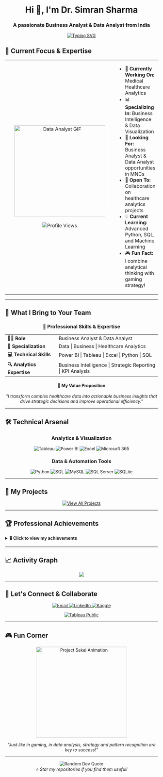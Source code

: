 <h1 align="center">Hi 👋, I'm Dr. Simran Sharma</h1>
<h3 align="center">A passionate Business Analyst & Data Analyst from India</h3>

<!-- Typing animation -->
<p align="center">
  <a href="https://git.io/typing-svg">
    <img src="https://readme-typing-svg.herokuapp.com?font=Fira+Code&pause=1000&color=2196F3&center=true&vCenter=true&width=500&lines=Business+Analyst+%7C+Data+Analyst;Healthcare+Analytics+Expert;Dashboard+%26+Visualization+Specialist;Power+BI+%7C+Excel+%7C+Tableau;Turning+Data+into+Business+Insights!" alt="Typing SVG" />
  </a>
</p>

<!-- GIF and Current Focus side by side -->
## 🚀 Current Focus & Expertise

<div align="center">
  <table>
    <tr>
      <td width="350" align="center">
        <img src="https://giffiles.alphacoders.com/121/12113.gif" width="300" alt="Data Analyst GIF"/>
        <br><br>
        <!-- Profile visitor badge -->
        <img src="https://komarev.com/ghpvc/?username=drsimran10&label=Profile%20Visits&color=2196F3&style=for-the-badge" alt="Profile Views"/>
      </td>
      <td align="left">
        <ul>
          <li>🏥 <b>Currently Working On:</b> Medical Healthcare Analytics</li>
          <li>📊 <b>Specializing In:</b> Business Intelligence & Data Visualization</li>
          <li>🎯 <b>Looking For:</b> Business Analyst & Data Analyst opportunities in MNCs</li>
          <li>🤝 <b>Open To:</b> Collaboration on healthcare analytics projects</li>
          <li>💡 <b>Current Learning:</b> Advanced Python, SQL, and Machine Learning</li>
          <li>🎮 <b>Fun Fact:</b> I combine analytical thinking with gaming strategy!</li>
        </ul>
      </td>
    </tr>
  </table>
</div>

  

---

## 💼 What I Bring to Your Team

<div align="center">
  <h3>🎯 Professional Skills & Expertise</h3>
  <table>
    <tr>
      <td><strong>👩‍💼 Role</strong></td>
      <td>Business Analyst & Data Analyst</td>
    </tr>
    <tr>
      <td><strong>🏥 Specialization</strong></td>
      <td>Data | Business | Healthcare Analytics</td>
    </tr>
    <tr>
      <td><strong>💻 Technical Skills</strong></td>
      <td>Power BI | Tableau | Excel | Python | SQL</td>
    </tr>
    <tr>
      <td><strong>🔍 Analytics Expertise</strong></td>
      <td>Business Intelligence | Strategic Reporting | KPI Analysis</td>
    </tr>
  </table>

  <h4>🚀 My Value Proposition</h4>
  <p><em>"I transform complex healthcare data into actionable business insights that drive strategic decisions and improve operational efficiency."</em></p>
</div>

---

## 🛠️ Technical Arsenal

<div align="center">

### Analytics & Visualization
<p>
  <img src="https://img.shields.io/badge/Tableau-E97627?style=for-the-badge&logo=tableau&logoColor=white" alt="Tableau"/>
  <img src="https://img.shields.io/badge/Power%20BI-F2C811?style=for-the-badge&logo=powerbi&logoColor=black" alt="Power BI"/>
  <img src="https://img.shields.io/badge/Excel-217346?style=for-the-badge&logo=microsoft-excel&logoColor=white" alt="Excel"/>
  <img src="https://img.shields.io/badge/Microsoft%20365-D83B01?style=for-the-badge&logo=microsoft&logoColor=white" alt="Microsoft 365"/>
</p>

### Data & Automation Tools
<p>
  <img src="https://img.shields.io/badge/Python-3776AB?style=for-the-badge&logo=python&logoColor=white" alt="Python"/>
  <img src="https://img.shields.io/badge/SQL-4479A1?style=for-the-badge&logo=mysql&logoColor=white" alt="SQL"/>
  <img src="https://img.shields.io/badge/MySQL-00758F?style=for-the-badge&logo=mysql&logoColor=white" alt="MySQL"/>
  <img src="https://img.shields.io/badge/Microsoft%20SQL%20Server-CC2927?style=for-the-badge&logo=microsoft%20sql%20server&logoColor=white" alt="SQL Server"/>
  <img src="https://img.shields.io/badge/SQLite-003B57?style=for-the-badge&logo=sqlite&logoColor=white" alt="SQLite"/>
</p>

</div>


---

## 🎯 My Projects

<div align="center">
  <a href="https://github.com/drsimran10?tab=repositories">
    <img src="https://img.shields.io/badge/View%20All%20Projects-GitHub%20Repositories-181717?style=for-the-badge&logo=github&logoColor=white" alt="View All Projects"/>
  </a>
</div>

---

## 🏆 Professional Achievements

<details>
<summary><b>🎖️ Click to view my achievements</b></summary>

- 📈 **Healthcare Analytics Expert**: Specialized in medical data analysis and healthcare dashboards  
- 🏥 **Clinical Data Insights**: Experience in transforming clinical data into actionable business insights  
- 📊 **Dashboard Design**: Created 15+ interactive dashboards for healthcare operations  
- 💡 **Process Optimization**: Improved operational efficiency by 30% through data-driven recommendations  
- 🎯 **Strategic Reporting**: Delivered insights that influenced C-level decision making  

</details>

---

## 📈 Activity Graph

<div align="center">
  <img src="https://github-readme-activity-graph.vercel.app/graph?username=drsimran10&theme=react-dark&hide_border=true" />
</div>

---

## 🤝 Let's Connect & Collaborate

<div align="center">
  <p>
    <a href="mailto:drsimransharma10@gmail.com">
      <img src="https://img.shields.io/badge/Email-D14836?style=for-the-badge&logo=gmail&logoColor=white" alt="Email"/>
    </a>
    <a href="https://www.linkedin.com/in/dr-simran-sharma-959699212/">
      <img src="https://img.shields.io/badge/LinkedIn-0077B5?style=for-the-badge&logo=linkedin&logoColor=white" alt="LinkedIn"/>
    </a>
    <a href="https://www.kaggle.com/drsimran10">
      <img src="https://img.shields.io/badge/Kaggle-20BEFF?style=for-the-badge&logo=kaggle&logoColor=white" alt="Kaggle"/>
    </a>
  </p>

  <a href="https://public.tableau.com/app/profile/simran.sharma6157/vizzes">
    <img src="https://img.shields.io/badge/View%20My%20Dashboards-Tableau%20Public-E97627?style=for-the-badge&logo=tableau&logoColor=white" alt="Tableau Public"/>
  </a>
</div>

---

## 🎮 Fun Corner

<div align="center">
  <img src="https://media.tenor.com/hBUgXQnAo8IAAAAC/pjsk-pjsk-anime.gif" width="300" alt="Project Sekai Animation"/>
  <p><em>"Just like in gaming, in data analysis, strategy and pattern recognition are key to success!"</em></p>
</div>

---

<div align="center">
  <img src="https://quotes-github-readme.vercel.app/api?type=horizontal&theme=dark" alt="Random Dev Quote"/>
  <br>
  <i>⭐ Star my repositories if you find them useful!</i>
</div>
